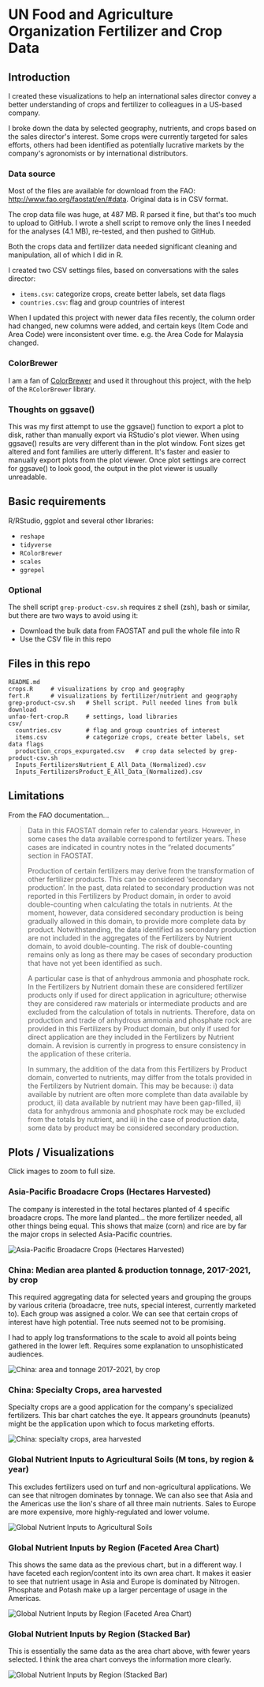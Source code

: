 UN Food and Agriculture Organization Fertilizer and Crop Data
=============

Introduction
------------
I created these visualizations to help an international sales director convey a better understanding of crops and fertilizer to colleagues in a US-based company.

I broke down the data by selected geography, nutrients, and crops based on the sales director's interest. Some crops were currently targeted for sales efforts, others had been identified as potentially lucrative markets by the company's agronomists or by international distributors.

### Data source

Most of the files are available for download from the FAO: <http://www.fao.org/faostat/en/#data>. Original data is in CSV format.

The crop data file was huge, at 487 MB. R parsed it fine, but that's too much to upload to GitHub. I wrote a shell script to remove only the lines I needed for the analyses (4.1 MB), re-tested, and then pushed to GitHub.

Both the crops data and fertilizer data needed significant cleaning and manipulation, all of which I did in R.

I created two CSV settings files, based on conversations with the sales director:

- `items.csv`: categorize crops, create better labels, set data flags
- `countries.csv`: flag and group countries of interest

When I updated this project with newer data files recently, the column order had changed, new columns were added, and certain keys (Item Code and Area Code) were inconsistent over time. e.g. the Area Code for Malaysia changed.

### ColorBrewer

I am a fan of [ColorBrewer](https://colorbrewer2.org/) and used it throughout this project, with the help of the `RColorBrewer` library.


### Thoughts on ggsave()

This was my first attempt to use the ggsave() function to export a plot to disk, rather than manually export via RStudio's plot viewer. When using ggsave() results are very different than in the plot window. Font sizes get altered and font families are utterly different. It's faster and easier to manually export plots from the plot viewer. Once plot settings are correct for ggsave() to look good, the output in the plot viewer is usually unreadable.


Basic requirements
------------------
R/RStudio, ggplot and several other libraries:
- `reshape`
- `tidyverse`
- `RColorBrewer`
- `scales`
- `ggrepel`

### Optional

The shell script `grep-product-csv.sh` requires z shell (zsh), bash or similar, but there are two ways to avoid using it:

- Download the bulk data from FAOSTAT and pull the whole file into R
- Use the CSV file in this repo


Files in this repo
------------------
    README.md
    crops.R     # visualizations by crop and geography
    fert.R      # visualizations by fertilizer/nutrient and geography
    grep-product-csv.sh   # Shell script. Pull needed lines from bulk download
    unfao-fert-crop.R     # settings, load libraries
    csv/
      countries.csv       # flag and group countries of interest
      items.csv           # categorize crops, create better labels, set data flags
      production_crops_expurgated.csv   # crop data selected by grep-product-csv.sh
      Inputs_FertilizersNutrient_E_All_Data_(Normalized).csv
      Inputs_FertilizersProduct_E_All_Data_(Normalized).csv


Limitations
-----------
From the FAO documentation...

> Data in this FAOSTAT domain refer to calendar years. However, in some cases the data available correspond to fertilizer years. These cases are indicated in country notes in the “related documents” section in FAOSTAT.
> 
> Production of certain fertilizers may derive from the transformation of other fertilizer products. This can be considered ‘secondary production’. In the past, data related to secondary production was not reported in this Fertilizers by Product domain, in order to avoid double-counting when calculating the totals in nutrients. At the moment, however, data considered secondary production is being gradually allowed in this domain, to provide more complete data by product. Notwithstanding, the data identified as secondary production are not included in the aggregates of the Fertilizers by Nutrient domain, to avoid double-counting. The risk of double-counting remains only as long as there may be cases of secondary production that have not yet been identified as such.
> 
> A particular case is that of anhydrous ammonia and phosphate rock. In the Fertilizers by Nutrient domain these are considered fertilizer products only if used for direct application in agriculture; otherwise they are considered raw materials or intermediate products and are excluded from the calculation of totals in nutrients. Therefore, data on production and trade of anhydrous ammonia and phosphate rock are provided in this Fertilizers by Product domain, but only if used for direct application are they included in the Fertilizers by Nutrient domain. A revision is currently in progress to ensure consistency in the application of these criteria.
> 
> In summary, the addition of the data from this Fertilizers by Product domain, converted to nutrients, may differ from the totals provided in the Fertilizers by Nutrient domain. This may be because: i) data available by nutrient are often more complete than data available by product, ii) data available by nutrient may have been gap-filled, ii) data for anhydrous ammonia and phosphate rock may be excluded from the totals by nutrient, and iii) in the case of production data, some data by product may be considered secondary production.


Plots / Visualizations
----------------------

Click images to zoom to full size.

### Asia-Pacific Broadacre Crops (Hectares Harvested)

The company is interested in the total hectares planted of 4 specific broadacre crops. The more land planted... the more fertilizer needed, all other things being equal. This shows that maize (corn) and rice are by far the major crops in selected Asia-Pacific countries.

![Asia-Pacific Broadacre Crops (Hectares Harvested)](plots/apac-broadacre-area-2021-higher-res.png)

### China: Median area planted & production tonnage, 2017-2021, by crop

This required aggregating data for selected years and grouping the groups by various criteria (broadacre, tree nuts, special interest, currently marketed to). Each group was assigned a color. We can see that certain crops of interest have high potential. Tree nuts seemed not to be promising.

I had to apply log transformations to the scale to avoid all points being gathered in the lower left. Requires some explanation to unsophisticated audiences.

![China: area and tonnage 2017-2021, by crop](plots/china-scatter-plot.png)


### China: Specialty Crops, area harvested

Specialty crops are a good application for the company's specialized fertilizers. This bar chart catches the eye. It appears groundnuts (peanuts) might be the application upon which to focus marketing efforts.

![China: specialty crops, area harvested](plots/china-specialty-crops-area.png)

<!--
### China: crops by area planted

China is a market with growth potential for the company. This simple bar chart shows that cereal crops dominate in terms of area planted. Not impressive to look at, but an important message.

![China: Crops by area planted)](plots/china-crops-by-area.png)
-->

### Global Nutrient Inputs to Agricultural Soils (M tons, by region & year)

This excludes fertilizers used on turf and non-agricultural applications. We can see that nitrogen dominates by tonnage. We can also see that Asia and the Americas use the lion's share of all three main nutrients. Sales to Europe are more expensive, more highly-regulated and lower volume.

![Global Nutrient Inputs to Agricultural Soils](plots/global-nutrients-facets-by-region.png)


### Global Nutrient Inputs by Region (Faceted Area Chart)

This shows the same data as the previous chart, but in a different way. I have faceted each region/content into its own area chart. It makes it easier to see that nutrient usage in Asia and Europe is dominated by Nitrogen. Phosphate and Potash make up a larger percentage of usage in the Americas.

![Global Nutrient Inputs by Region (Faceted Area Chart)](plots/global-region-facets-by-nutrient.png)


### Global Nutrient Inputs by Region (Stacked Bar)

This is essentially the same data as the area chart above, with fewer years selected. I think the area chart conveys the information more clearly.

![Global Nutrient Inputs by Region (Stacked Bar)](plots/global-region-facets-by-nutrient-bar.png)
